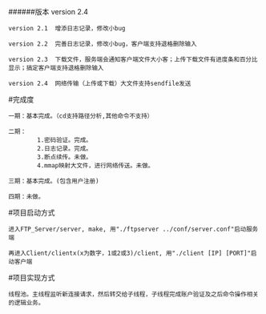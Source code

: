 ######版本 version 2.4
	
	version 2.1  增添日志记录，修改小bug

	version 2.2  完善日志记录，修改小bug，客户端支持退格删除输入
	
	version 2.3  下载文件，服务端会通知客户端文件大小客；上传下载文件有进度条和百分比显示；搞定客户端支持退格删除输入

	version 2.4  网络传输（上传或下载）大文件支持sendfile发送

#完成度

	一期：基本完成。（cd支持路径分析,其他命令不支持）
	
	二期：
			1.密码验证。完成。
			2.日志记录。完成。
			3.断点续传。未做。
			4.mmap映射大文件，进行网络传送。未做。

	三期：基本完成。(包含用户注册)

	四期：未做。

#项目启动方式
	
	进入FTP_Server/server, make, 用"./ftpserver ../conf/server.conf"启动服务端
	
	再进入Client/clientx(x为数字，1或2或3)/client, 用"./client [IP] [PORT]"启动客户端

#项目实现方式
	
	线程池。主线程监听新连接请求，然后转交给子线程，子线程完成账户验证及之后命令操作相关的逻辑业务。
